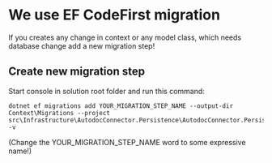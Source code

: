 ﻿# We use EF CodeFirst migration
If you creates any change in context or any model class, which needs database change add a new migration step!

## Create new migration step
Start console in solution root folder and run this command: 
```shell
dotnet ef migrations add YOUR_MIGRATION_STEP_NAME --output-dir Context\Migrations --project src\Infrastructure\AutodocConnector.Persistence\AutodocConnector.Persistence.csproj -v
```
(Change the YOUR_MIGRATION_STEP_NAME word to some expressive name!)